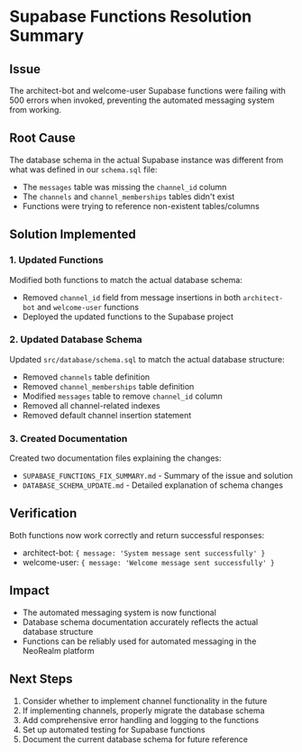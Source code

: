 # Supabase Functions Resolution Summary

## Issue
The architect-bot and welcome-user Supabase functions were failing with 500 errors when invoked, preventing the automated messaging system from working.

## Root Cause
The database schema in the actual Supabase instance was different from what was defined in our `schema.sql` file:
- The `messages` table was missing the `channel_id` column
- The `channels` and `channel_memberships` tables didn't exist
- Functions were trying to reference non-existent tables/columns

## Solution Implemented

### 1. Updated Functions
Modified both functions to match the actual database schema:
- Removed `channel_id` field from message insertions in both `architect-bot` and `welcome-user` functions
- Deployed the updated functions to the Supabase project

### 2. Updated Database Schema
Updated `src/database/schema.sql` to match the actual database structure:
- Removed `channels` table definition
- Removed `channel_memberships` table definition
- Modified `messages` table to remove `channel_id` column
- Removed all channel-related indexes
- Removed default channel insertion statement

### 3. Created Documentation
Created two documentation files explaining the changes:
- `SUPABASE_FUNCTIONS_FIX_SUMMARY.md` - Summary of the issue and solution
- `DATABASE_SCHEMA_UPDATE.md` - Detailed explanation of schema changes

## Verification
Both functions now work correctly and return successful responses:
- architect-bot: `{ message: 'System message sent successfully' }`
- welcome-user: `{ message: 'Welcome message sent successfully' }`

## Impact
- The automated messaging system is now functional
- Database schema documentation accurately reflects the actual database structure
- Functions can be reliably used for automated messaging in the NeoRealm platform

## Next Steps
1. Consider whether to implement channel functionality in the future
2. If implementing channels, properly migrate the database schema
3. Add comprehensive error handling and logging to the functions
4. Set up automated testing for Supabase functions
5. Document the current database schema for future reference